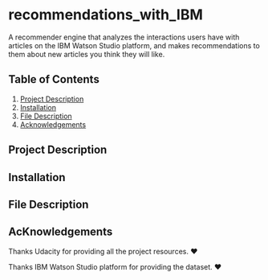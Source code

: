 # recommendations_with_IBM
A recommender engine that analyzes the interactions users have with articles on the IBM Watson Studio platform, and makes recommendations to them about new articles you think they will like.


## Table of Contents
1. [Project Description](#desc)
2. [Installation](#installation)
3. [File Description](#files)
4. [Acknowledgements](#licensing)


## Project Description<a name="desc"></a>


## Installation <a name="installation"></a>



## File Description<a name="files"></a>


## AcKnowledgements<a name="licensing"></a>

Thanks Udacity for providing all the project resources. ❤

Thanks IBM Watson Studio platform for providing the dataset. ❤

